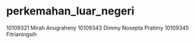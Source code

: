 perkemahan_luar_negeri
======================
10109321 Mirah Anugraheny
10109343 Dimmy Nosepta Pratimy
10109345 Fitrianingsih
